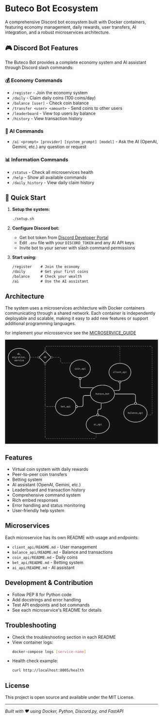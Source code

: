 # Buteco Bot Ecosystem

A comprehensive Discord bot ecosystem built with Docker containers, featuring economy management, daily rewards, user transfers, AI integration, and a robust microservices architecture.

## 🎮 Discord Bot Features

The Buteco Bot provides a complete economy system and AI assistant through Discord slash commands:

### 💰 Economy Commands
- `/register` - Join the economy system
- `/daily` - Claim daily coins (100 coins/day)
- `/balance [user]` - Check coin balance
- `/transfer <user> <amount>` - Send coins to other users
- `/leaderboard` - View top users by balance
- `/history` - View transaction history

### 🤖 AI Commands
- `/ai <prompt> [provider] [system_prompt] [model]` - Ask the AI (OpenAI, Gemini, etc.) any question or request

### 📊 Information Commands  
- `/status` - Check all microservices health
- `/help` - Show all available commands
- `/daily_history` - View daily claim history

## 🚀 Quick Start

1. **Setup the system:**
   ```bash
   ./setup.sh
   ```

2. **Configure Discord bot:**
   - Get bot token from [Discord Developer Portal](https://discord.com/developers/applications)
   - Edit `.env` file with your `DISCORD_TOKEN` and any AI API keys
   - Invite bot to your server with slash command permissions

3. **Start using:**
   ```
   /register    # Join the economy
   /daily       # Get your first coins
   /balance     # Check your wealth
   /ai          # Use the AI assistant
   ```

## Architecture

The system uses a microservices architecture with Docker containers communicating through a shared network. Each container is independently deployable and scalable, making it easy to add new features or support additional programming languages.

for implement your microsservice see the [MICROSERVICE_GUIDE](MICROSERVICE_GUIDE.md) 

![System Architeture](image.png)

## Features

- Virtual coin system with daily rewards
- Peer-to-peer coin transfers
- Betting system
- AI assistant (OpenAI, Gemini, etc.)
- Leaderboard and transaction history
- Comprehensive command system
- Rich embed responses
- Error handling and status monitoring
- User-friendly help system

## Microservices

Each microservice has its own README with usage and endpoints:
- `client_api/README.md` - User management
- `balance_api/README.md` - Balance and transactions
- `coin_api/README.md` - Daily coins
- `bet_api/README.md` - Betting system
- `ai_api/README.md` - AI assistant

## Development & Contribution

- Follow PEP 8 for Python code
- Add docstrings and error handling
- Test API endpoints and bot commands
- See each microservice's README for details

## Troubleshooting

- Check the troubleshooting section in each README
- View container logs:
  ```bash
  docker-compose logs [service-name]
  ```
- Health check example:
  ```bash
  curl http://localhost:8005/health
  ```

## License

This project is open source and available under the MIT License.

---
*Built with ❤️ using Docker, Python, Discord.py, and FastAPI*
